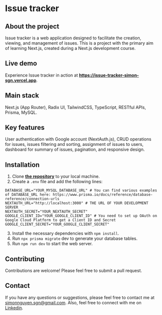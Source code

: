 # Issue tracker

## About the project

Issue tracker is a web application designed to facilitate the creation, viewing, and management of issues. This is a project with the primary aim of learning Next.js, created during a Next.js development course.

## Live demo

Experience Issue tracker in action at **https://issue-tracker-simon-sgn.vercel.app**.

## Main stack

Next.js (App Router), Radix UI, TailwindCSS, TypeScript, RESTful APIs, Prisma, MySQL.

## Key features

User authentication with Google account (NextAuth.js), CRUD operations for issues, issues filtering and sorting, assignment of issues to users, dashboard for summary of issues, pagination, and responsive design.

## Installation

1. Clone **[the repository](https://github.com/simon-sgn/issue-tracker)** to your local machine.
2. Create a `.env` file and add the following lines:

```
DATABASE_URL="YOUR_MYSQL_DATABASE_URL" # You can find various examples of DATABASE_URL here: https://www.prisma.io/docs/reference/database-reference/connection-urls
NEXTAUTH_URL="http://localhost:3000" # THE URL OF YOUR DEVELOPMENT SERVER
NEXTAUTH_SECRET="YOUR_NEXTAUTH_SECRET"
GOOGLE_CLIENT_ID="YOUR_GOOGLE_CLIENT_ID" # You need to set up OAuth on Google Cloud Platform to get a Client ID and Secret
GOOGLE_CLIENT_SECRET="YOUR_GOOGLE_CLIENT_SECRET"

```

3. Install the necessary dependencies with `npm install`.
4. Run `npx prisma migrate` dev to generate your database tables.
5. Run `npm run dev` to start the web server.

## Contributing

Contributions are welcome! Please feel free to submit a pull request.

## Contact

If you have any questions or suggestions, please feel free to contact me at simonnguyen.sgn@gmail.com. Also, feel free to connect with me on [Linkedin](https://www.linkedin.com/in/thien-nguyen-sgn).
